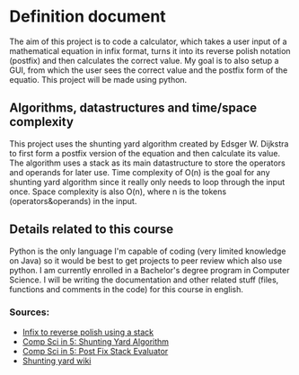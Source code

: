 # Definition document
The aim of this project is to code a calculator, which takes a user input of a mathematical equation in infix format, turns it into its reverse polish notation (postfix) and then calculates the correct value.
My goal is to also setup a GUI, from which the user sees the correct value and the postfix form of the equatio. This project will be made using python.
## Algorithms, datastructures and time/space complexity
This project uses the shunting yard algorithm created by Edsger W. Dijkstra to first form a postfix version of the equation and then calculate its value. The algorithm uses a stack as its main datastructure
to store the operators and operands for later use. Time complexity of O(n) is the goal for any shunting yard algorithm since it really only needs to loop through the input once. Space complexity is also O(n), where n is the tokens (operators&operands) in the input. 
## Details related to this course
Python is the only language I'm capable of coding (very limited knowledge on Java) so it would be best to get projects to peer review which also use python. I am currently enrolled in a Bachelor's degree program in Computer Science. I will be writing the documentation and other related stuff (files, functions and comments in the code) for this course in english.
### Sources:
- [Infix to reverse polish using a stack](https://www.youtube.com/watch?v=LQ-iW8jm6Mk)
- [Comp Sci in 5: Shunting Yard Algorithm](https://www.youtube.com/watch?v=Wz85Hiwi5MY)
- [Comp Sci in 5: Post Fix Stack Evaluator](https://www.youtube.com/watch?v=bebqXO8H4eA)
- [Shunting yard wiki](https://en.wikipedia.org/wiki/Shunting_yard_algorithm)

